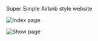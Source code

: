 Super Simple Airbnb style website 

![Index page](https://res.cloudinary.com/daktzdqij/image/upload/v1703732499/index_ycuz5w.png)

![Show page](https://res.cloudinary.com/daktzdqij/image/upload/v1703732499/showpage_w0rvql.png)
